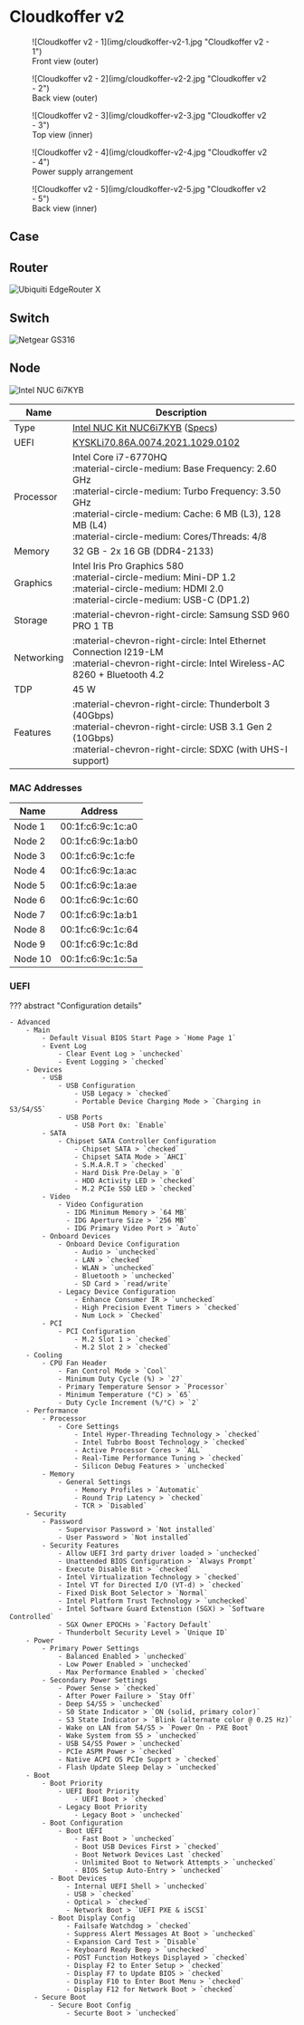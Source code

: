 # Cloudkoffer v2

<div class="grid" markdown>

<figure markdown="span">
  ![Cloudkoffer v2 - 1](img/cloudkoffer-v2-1.jpg "Cloudkoffer v2 - 1")
  <figcaption>Front view (outer)</figcaption>
</figure>

<figure markdown="span">
  ![Cloudkoffer v2 - 2](img/cloudkoffer-v2-2.jpg "Cloudkoffer v2 - 2")
  <figcaption>Back view (outer)</figcaption>
</figure>

<figure markdown="span">
  ![Cloudkoffer v2 - 3](img/cloudkoffer-v2-3.jpg "Cloudkoffer v2 - 3")
  <figcaption>Top view (inner)</figcaption>
</figure>

<figure markdown="span">
  ![Cloudkoffer v2 - 4](img/cloudkoffer-v2-4.jpg "Cloudkoffer v2 - 4")
  <figcaption>Power supply arrangement</figcaption>
</figure>

<figure markdown="span">
  ![Cloudkoffer v2 - 5](img/cloudkoffer-v2-5.jpg "Cloudkoffer v2 - 5")
  <figcaption>Back view (inner)</figcaption>
</figure>

</div>

## Case

## Router

![Ubiquiti EdgeRouter X](img/router-EdgeRouter-X.jpg "Ubiquiti EdgeRouter X")

## Switch

![Netgear GS316](img/switch-GS316.jpg "Netgear GS316")

## Node

![Intel NUC 6i7KYB](img/node-NUC6i7KYB.jpg "Intel NUC 6i7KYB")

Name       | Description
---------- | -----------
Type       | [Intel NUC Kit NUC6i7KYB](https://ark.intel.com/content/www/us/en/ark/products/89187/intel-nuc-kit-nuc6i7kyk.html) ([Specs](https://www.intel.com/content/dam/support/us/en/documents/boardsandkits/NUC6i7KYK_TechProdSpec.pdf))
UEFI       | [KYSKLi70.86A.0074.2021.1029.0102](https://www.intel.com/content/www/us/en/download/18677/bios-update-kyskli70.html)
Processor  | Intel Core i7-6770HQ<br />:material-circle-medium: Base Frequency: 2.60 GHz<br />:material-circle-medium: Turbo Frequency: 3.50 GHz<br />:material-circle-medium: Cache: 6 MB (L3), 128 MB (L4)<br />:material-circle-medium: Cores/Threads: 4/8
Memory     | 32 GB - 2x 16 GB (DDR4-2133)
Graphics   | Intel Iris Pro Graphics 580<br />:material-circle-medium: Mini-DP 1.2<br />:material-circle-medium: HDMI 2.0<br />:material-circle-medium: USB-C (DP1.2)
Storage    | :material-chevron-right-circle: Samsung SSD 960 PRO 1 TB
Networking | :material-chevron-right-circle: Intel Ethernet Connection I219-LM<br />:material-chevron-right-circle: Intel Wireless-AC 8260 + Bluetooth 4.2
TDP        | 45 W
Features   | :material-chevron-right-circle: Thunderbolt 3 (40Gbps)<br />:material-chevron-right-circle: USB 3.1 Gen 2 (10Gbps)<br />:material-chevron-right-circle: SDXC (with UHS-I support)

### MAC Addresses

Name    | Address
------- | -------
Node 1  | 00:1f:c6:9c:1c:a0
Node 2  | 00:1f:c6:9c:1a:b0
Node 3  | 00:1f:c6:9c:1c:fe
Node 4  | 00:1f:c6:9c:1a:ac
Node 5  | 00:1f:c6:9c:1a:ae
Node 6  | 00:1f:c6:9c:1c:60
Node 7  | 00:1f:c6:9c:1a:b1
Node 8  | 00:1f:c6:9c:1c:64
Node 9  | 00:1f:c6:9c:1c:8d
Node 10 | 00:1f:c6:9c:1c:5a

### UEFI

??? abstract "Configuration details"

    - Advanced
        - Main
            - Default Visual BIOS Start Page > `Home Page 1`
            - Event Log
                - Clear Event Log > `unchecked`
                - Event Logging > `checked`
        - Devices
            - USB
                - USB Configuration
                    - USB Legacy > `checked`
                    - Portable Device Charging Mode > `Charging in S3/S4/S5`
                - USB Ports
                    - USB Port 0x: `Enable`
            - SATA
                - Chipset SATA Controller Configuration
                    - Chipset SATA > `checked`
                    - Chipset SATA Mode > `AHCI`
                    - S.M.A.R.T > `checked`
                    - Hard Disk Pre-Delay > `0`
                    - HDD Activity LED > `checked`
                    - M.2 PCIe SSD LED > `checked`
            - Video
                - Video Configuration
                  - IDG Minimum Memory > `64 MB`
                  - IDG Aperture Size > `256 MB`
                  - IDG Primary Video Port > `Auto`
            - Onboard Devices
                - Onboard Device Configuration
                    - Audio > `unchecked`
                    - LAN > `checked`
                    - WLAN > `unchecked`
                    - Bluetooth > `unchecked`
                    - SD Card > `read/write`
                - Legacy Device Configuration
                    - Enhance Consumer IR > `unchecked`
                    - High Precision Event Timers > `checked`
                    - Num Lock > `Checked`
            - PCI
                - PCI Configuration
                    - M.2 Slot 1 > `checked`
                    - M.2 Slot 2 > `checked`
        - Cooling
            - CPU Fan Header
                - Fan Control Mode > `Cool`
                - Minimum Duty Cycle (%) > `27`
                - Primary Temperature Sensor > `Processor`
                - Minimum Temperature (°C) > `65`
                - Duty Cycle Increment (%/°C) > `2`
        - Performance
            - Processor
                - Core Settings
                    - Intel Hyper-Threading Technology > `checked`
                    - Intel Tubrbo Boost Technology > `checked`
                    - Active Processor Cores > `ALL`
                    - Real-Time Performance Tuning > `checked`
                    - Silicon Debug Features > `unchecked`
            - Memory
                - General Settings
                    - Memory Profiles > `Automatic`
                    - Round Trip Latency > `checked`
                    - TCR > `Disabled`
        - Security
            - Password
                - Supervisor Password > `Not installed`
                - User Password > `Not installed`
            - Security Features
                - Allow UEFI 3rd party driver loaded > `unchecked`
                - Unattended BIOS Configuration > `Always Prompt`
                - Execute Disable Bit > `checked`
                - Intel Virtualization Technology > `checked`
                - Intel VT for Directed I/O (VT-d) > `checked`
                - Fixed Disk Boot Selector > `Normal`
                - Intel Platform Trust Technology > `unchecked`
                - Intel Software Guard Extenstion (SGX) > `Software Controlled`
                - SGX Owner EPOCHs > `Factory Default`
                - Thunderbolt Security Level > `Unique ID`
        - Power
            - Primary Power Settings
                - Balanced Enabled > `unchecked`
                - Low Power Enabled > `unchecked`
                - Max Performance Enabled > `checked`
            - Secondary Power Settings
                - Power Sense > `checked`
                - After Power Failure > `Stay Off`
                - Deep S4/S5 > `unchecked`
                - S0 State Indicator > `ON (solid, primary color)`
                - S3 State Indicator > `Blink (alternate color @ 0.25 Hz)`
                - Wake on LAN from S4/S5 > `Power On - PXE Boot`
                - Wake System from S5 > `unchecked`
                - USB S4/S5 Power > `unchecked`
                - PCIe ASPM Power > `checked`
                - Native ACPI OS PCIe Supprt > `checked`
                - Flash Update Sleep Delay > `unchecked`
        - Boot
            - Boot Priority
                - UEFI Boot Priority
                    - UEFI Boot > `checked`
                - Legacy Boot Priority
                    - Legacy Boot > `unchecked`
            - Boot Configuration
                - Boot UEFI
                    - Fast Boot > `unchecked`
                    - Boot USB Devices First > `checked`
                    - Boot Network Devices Last `checked`
                    - Unlimited Boot to Network Attempts > `unchecked`
                    - BIOS Setup Auto-Entry > `unchecked`
              - Boot Devices
                  - Internal UEFI Shell > `unchecked`
                  - USB > `checked`
                  - Optical > `checked`
                  - Network Boot > `UEFI PXE & iSCSI`
              - Boot Display Config
                  - Failsafe Watchdog > `checked`
                  - Suppress Alert Messages At Boot > `unchecked`
                  - Expansion Card Test > `Disable`
                  - Keyboard Ready Beep > `unchecked`
                  - POST Function Hotkeys Displayed > `checked`
                  - Display F2 to Enter Setup > `checked`
                  - Display F7 to Update BIOS > `checked`
                  - Display F10 to Enter Boot Menu > `checked`
                  - Display F12 for Network Boot > `checked`
          - Secure Boot
              - Secure Boot Config
                  - Securte Boot > `unchecked`
